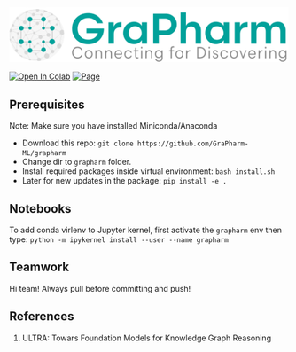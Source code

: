 <img src="./assets/Logo_hori@33.33x.png" alt="GraPharm"/>

<a href="https://colab.research.google.com/github/GraPharm-ML/grapharm/blob/master/demo.ipynb" target="_parent"><img src="https://colab.research.google.com/assets/colab-badge.svg" alt="Open In Colab" height=27/></a> <a href="https://grapharm-ml.github.io/" target="_parent"><img src="https://img.shields.io/badge/github%20pages-121013?style=for-the-badge&logo=github&logoColor=white" alt="Page" height=27/></a>

## Prerequisites
Note: Make sure you have installed Miniconda/Anaconda
* Download this repo: `git clone https://github.com/GraPharm-ML/grapharm`
* Change dir to `grapharm` folder.
* Install required packages inside virtual environment:  `bash install.sh`
* Later for new updates in the package: `pip install -e .`

## Notebooks
To add conda virlenv to Jupyter kernel, first activate the `grapharm` env then type: `python -m ipykernel install --user --name grapharm`

## Teamwork
Hi team! Always pull before committing and push!

## References

1. ULTRA: Towars Foundation Models for Knowledge Graph Reasoning